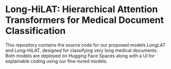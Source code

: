 

<h1>Long-HiLAT: Hierarchical Attention Transformers for Medical Document Classification</h1>

<p>This repository contains the source code for our proposed models LongLAT and Long-HiLAT, designed for classifying very long medical documents. Both models are deployed on Hugging Face Spaces along with a UI for explainable coding using our fine-tuned models.</p>
